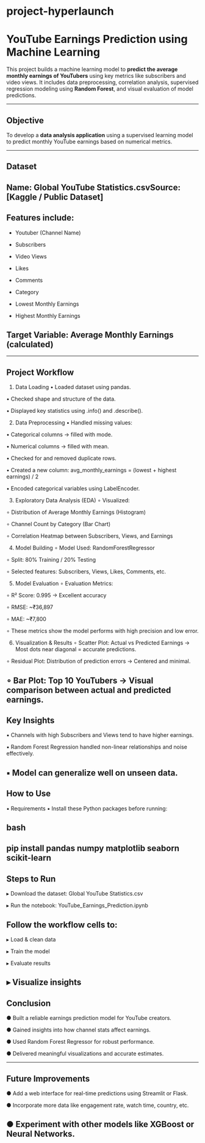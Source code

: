 # project-hyperlaunch
# YouTube Earnings Prediction using Machine Learning

This project builds a machine learning model to **predict the average monthly earnings of YouTubers** using key metrics like subscribers and video views. It includes data preprocessing, correlation analysis, supervised regression modeling using **Random Forest**, and visual evaluation of model predictions.

----

## Objective

To develop a **data analysis application** using a supervised learning model to predict monthly YouTube earnings based on numerical metrics.

---
## Dataset

Name: Global YouTube Statistics.csvSource: [Kaggle / Public Dataset]
----


## Features include:

* Youtuber (Channel Name)

* Subscribers

* Video Views

* Likes

* Comments

* Category

* Lowest Monthly Earnings

* Highest Monthly Earnings

## Target Variable: Average Monthly Earnings (calculated)

----
## Project Workflow
1.  Data Loading
• Loaded dataset using pandas.

• Checked shape and structure of the data.

• Displayed key statistics using .info() and .describe().

2. Data Preprocessing
• Handled missing values:

• Categorical columns → filled with mode.

• Numerical columns → filled with mean.

• Checked for and removed duplicate rows.

• Created a new column:
   avg_monthly_earnings = (lowest + highest earnings) / 2

• Encoded categorical variables using LabelEncoder.

3. Exploratory Data Analysis (EDA)
∘ Visualized:

 ∘ Distribution of Average Monthly Earnings (Histogram)

 ∘ Channel Count by Category (Bar Chart)

 ∘ Correlation Heatmap between Subscribers, Views, and Earnings

4.  Model Building
∘ Model Used: RandomForestRegressor

 ∘ Split: 80% Training / 20% Testing

 ∘ Selected features: Subscribers, Views, Likes, Comments, etc.

5.  Model Evaluation
∘ Evaluation Metrics:

 ∘ R² Score: 0.995 → Excellent accuracy

 ∘ RMSE: ~₹36,897

 ∘ MAE: ~₹7,800

 ∘ These metrics show the model performs with high precision and low error.

6.  Visualization & Results
 ∘ Scatter Plot: Actual vs Predicted Earnings → Most dots near diagonal = accurate predictions.

 ∘ Residual Plot: Distribution of prediction errors → Centered and minimal.

 ∘ Bar Plot: Top 10 YouTubers → Visual comparison between actual and predicted earnings.
----
## Key Insights
 ▪ Channels with high Subscribers and Views tend to have higher earnings.

 ▪ Random Forest Regression handled non-linear relationships and noise effectively.

 ▪ Model can generalize well on unseen data.
---
## How to Use
 ▪ Requirements
    ▪ Install these Python packages before running:

 ## bash

pip install pandas numpy matplotlib seaborn scikit-learn
----
## Steps to Run
  ▸ Download the dataset: Global YouTube Statistics.csv

  ▸ Run the notebook: YouTube_Earnings_Prediction.ipynb

##  Follow the workflow cells to:

 ▸ Load & clean data

 ▸ Train the model

 ▸ Evaluate results

 ▸ Visualize insights
-----

## Conclusion
  ● Built a reliable earnings prediction model for YouTube creators.

  ● Gained insights into how channel stats affect earnings.
 
  ● Used Random Forest Regressor for robust performance.

  ● Delivered meaningful visualizations and accurate estimates.

-------
## Future Improvements
   ● Add a web interface for real-time predictions using Streamlit or Flask.

   ● Incorporate more data like engagement rate, watch time, country, etc.

   ● Experiment with other models like XGBoost or Neural Networks.
----
